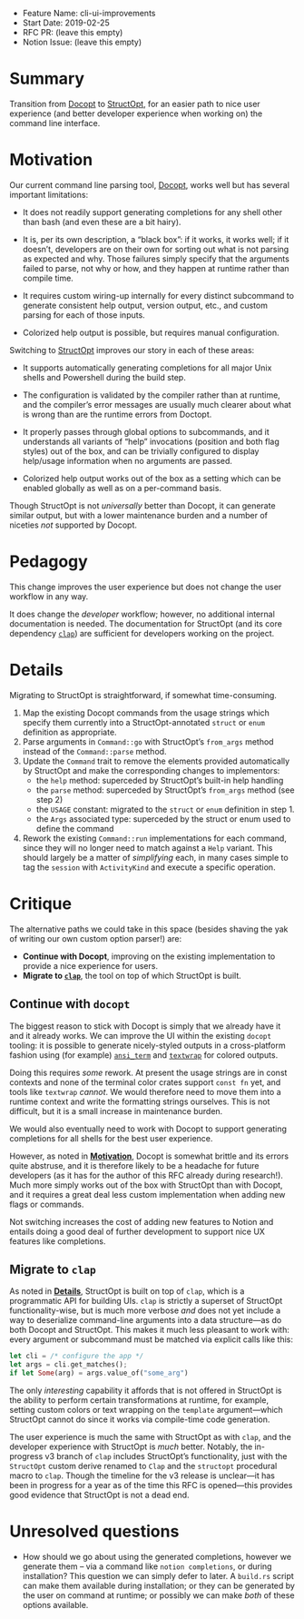 - Feature Name: cli-ui-improvements
- Start Date: 2019-02-25
- RFC PR: (leave this empty)
- Notion Issue: (leave this empty)

# Summary
[summary]: #summary

Transition from [Docopt] to [StructOpt], for an easier path to nice user experience (and better developer experience when working on) the command line interface.

[Docopt]: https://docs.rs/docopt/1.0.2/docopt/
[StructOpt]: https://docs.rs/structopt/0.2.14/structopt/

# Motivation
[motivation]: #motivation

Our current command line parsing tool, [Docopt], works well but has several important limitations:

- It does not readily support generating completions for any shell other than bash (and even these are a bit hairy).

- It is, per its own description, a “black box”: if it works, it works well; if it doesn’t, developers are on their own for sorting out what is not parsing as expected and why. Those failures simply specify that the arguments failed to parse, not why or how, and they happen at runtime rather than compile time.

- It requires custom wiring-up internally for every distinct subcommand to generate consistent help output, version output, etc., and custom parsing for each of those inputs.

- Colorized help output is possible, but requires manual configuration.

Switching to [StructOpt] improves our story in each of these areas:

- It supports automatically generating completions for all major Unix shells and Powershell during the build step.

- The configuration is validated by the compiler rather than at runtime, and the compiler’s error messages are usually much clearer about what is wrong than are the runtime errors from Doctopt.

- It properly passes through global options to subcommands, and it understands all variants of “help” invocations (position and both flag styles) out of the box, and can be trivially configured to display help/usage information when no arguments are passed.

- Colorized help output works out of the box as a setting which can be enabled globally as well as on a per-command basis.

Though StructOpt is not *universally* better than Docopt, it can generate similar output, but with a lower maintenance burden and a number of niceties *not* supported by Docopt.

# Pedagogy
[pedagogy]: #pedagogy

This change improves the user experience but does not change the user workflow in any way.

It does change the *developer* workflow; however, no additional internal documentation is needed. The documentation for StructOpt (and its core dependency [`clap`]) are sufficient for developers working on the project.

[`clap`]: https://docs.rs/clap/2.32.0/clap/

# Details
[details]: #details

Migrating to StructOpt is straightforward, if somewhat time-consuming. 

1. Map the existing Docopt commands from the usage strings which specify them currently into a StructOpt-annotated `struct` or `enum` definition as appropriate.
2. Parse arguments in `Command::go` with StructOpt’s `from_args` method instead of the `Command::parse` method.
3. Update the `Command` trait to remove the elements provided automatically by StructOpt and make the corresponding changes to implementors:
	- the `help` method: superceded by StructOpt’s built-in help handling
	- the `parse` method: superceded by StructOpt’s `from_args` method (see step 2)
	- the `USAGE` constant: migrated to the `struct` or `enum` definition in step 1.
	- the `Args` associated type: superceded by the struct or enum used to define the command
4. Rework the existing `Command::run` implementations for each command, since they will no longer need to match against a `Help` variant. This should largely be a matter of *simplifying* each, in many cases simple to tag the `session` with `ActivityKind` and execute a specific operation.

# Critique
[critique]: #critique

The alternative paths we could take in this space (besides shaving the yak of writing our own custom option parser!) are:

- <b>Continue with Docopt</b>, improving on the existing implementation to provide a nice experience for users.
- <b>Migrate to [`clap`]</b>, the tool on top of which StructOpt is built.

## Continue with `docopt`

The biggest reason to stick with Docopt is simply that we already have it and it already works. We can improve the UI within the existing `docopt` tooling: it is possible to generate nicely-styled outputs in a cross-platform fashion using (for example) [`ansi_term`][ansi_term] and [`textwrap`][textwrap] for colored outputs.

[ansi_term]: https://docs.rs/ansi_term/0.11.0/ansi_term/
[textwrap]: https://docs.rs/textwrap/0.11.0/textwrap/index.html

Doing this requires *some* rework. At present the usage strings are in const contexts and none of the terminal color crates support `const fn` yet, and tools like `textwrap` *cannot*. We would therefore need to move them into a runtime context and write the formatting strings ourselves. This is not difficult, but it is a small increase in maintenance burden.

We would also eventually need to work with Docopt to support generating completions for all shells for the best user experience.

However, as noted in [<b>Motivation</b>](#motivation), Docopt is somewhat brittle and its errors quite abstruse, and it is therefore likely to be a headache for future developers (as it has for the author of this RFC already during research!). Much more simply works out of the box with StructOpt than with Docopt, and it requires a great deal less custom implementation when adding new flags or commands.

Not switching increases the cost of adding new features to Notion and entails doing a good deal of further development to support nice UX features like completions.

## Migrate to `clap`

As noted in [<b>Details</b>](#details), StructOpt is built on top of `clap`, which is a programmatic API for building UIs. `clap` is strictly a superset of StructOpt functionality-wise, but is much more verbose *and* does not yet include a way to deserialize command-line arguments into a data structure—as do both Docopt and StructOpt. This makes it much less pleasant to work with: every argument or subcommand must be matched via explicit calls like this:

```rust
let cli = /* configure the app */
let args = cli.get_matches();
if let Some(arg) = args.value_of("some_arg")
```

The only *interesting* capability it affords that is not offered in StructOpt is the ability to perform certain transformations at runtime, for example, setting custom colors or text wrapping on the `template` argument—which StructOpt cannot do since it works via compile-time code generation.

The user experience is much the same with StructOpt as with `clap`, and the developer experience with StructOpt is *much* better. Notably, the in-progress v3 branch of `clap` includes StructOpt’s functionality, just with the `StructOpt` custom derive renamed to `Clap` and the `structopt` procedural macro to `clap`. Though the timeline for the v3 release is unclear—it has been in progress for a year as of the time this RFC is opened—this provides good evidence that StructOpt is not a dead end.

# Unresolved questions
[unresolved]: #unresolved-questions

- How should we go about using the generated completions, however we generate them – via a command like `notion completions`, or during installation? This question we can simply defer to later. A `build.rs` script can make them available during installation; or they can be generated by the user on command at runtime; or possibly we can make *both* of these options available.